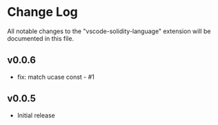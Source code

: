 # Change Log

All notable changes to the "vscode-solidity-language" extension will be documented in this file.

## v0.0.6

- fix: match ucase const - #1

## v0.0.5

- Initial release